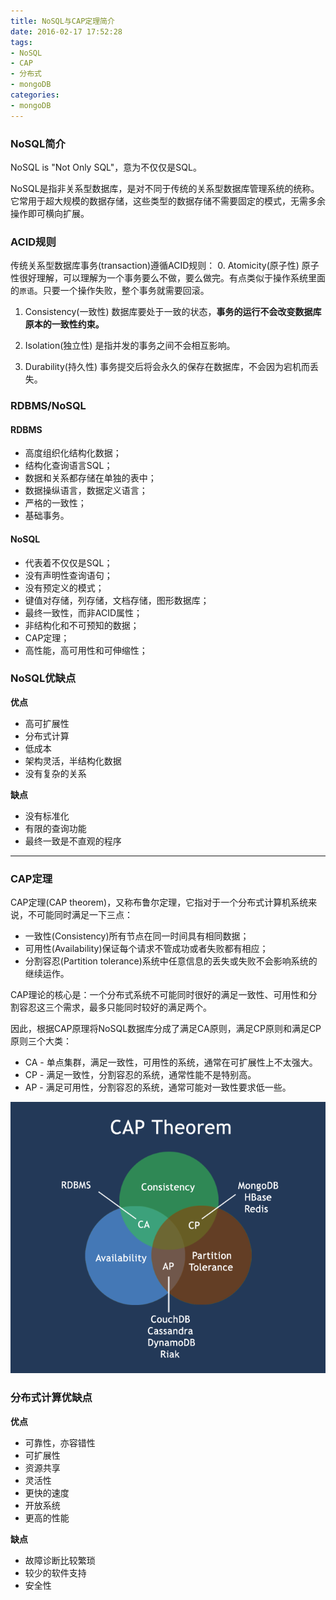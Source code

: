 ```yaml
---
title: NoSQL与CAP定理简介
date: 2016-02-17 17:52:28
tags:
- NoSQL
- CAP
- 分布式
- mongoDB
categories:
- mongoDB
---
```


### NoSQL简介
NoSQL is "Not Only SQL"，意为不仅仅是SQL。

NoSQL是指非关系型数据库，是对不同于传统的关系型数据库管理系统的统称。它常用于超大规模的数据存储，这些类型的数据存储不需要固定的模式，无需多余操作即可横向扩展。

### ACID规则
传统关系型数据库事务(transaction)遵循ACID规则：
0. Atomicity(原子性)
原子性很好理解，可以理解为一个事务要么不做，要么做完。有点类似于操作系统里面的`原语`。只要一个操作失败，整个事务就需要回滚。

1. Consistency(一致性)
数据库要处于一致的状态，**事务的运行不会改变数据库原本的一致性约束。**

2. Isolation(独立性)
是指并发的事务之间不会相互影响。

3. Durability(持久性)
事务提交后将会永久的保存在数据库，不会因为宕机而丢失。

### RDBMS/NoSQL
#### RDBMS
- 高度组织化结构化数据；
- 结构化查询语言SQL；
- 数据和关系都存储在单独的表中；
- 数据操纵语言，数据定义语言；
- 严格的一致性；
- 基础事务。

#### NoSQL
- 代表着不仅仅是SQL；
- 没有声明性查询语句；
- 没有预定义的模式；
- 键值对存储，列存储，文档存储，图形数据库；
- 最终一致性，而非ACID属性；
- 非结构化和不可预知的数据；
- CAP定理；
- 高性能，高可用性和可伸缩性；

<!--more-->

### NoSQL优缺点
**优点**
- 高可扩展性
- 分布式计算
- 低成本
- 架构灵活，半结构化数据
- 没有复杂的关系

**缺点**
- 没有标准化
- 有限的查询功能
- 最终一致是不直观的程序

---

### CAP定理
CAP定理(CAP theorem)，又称布鲁尔定理，它指对于一个分布式计算机系统来说，不可能同时满足一下三点：
- 一致性(Consistency)所有节点在同一时间具有相同数据；
- 可用性(Availability)保证每个请求不管成功或者失败都有相应；
- 分割容忍(Partition tolerance)系统中任意信息的丢失或失败不会影响系统的继续运作。

CAP理论的核心是：一个分布式系统不可能同时很好的满足一致性、可用性和分割容忍这三个需求，最多只能同时较好的满足两个。

因此，根据CAP原理将NoSQL数据库分成了满足CA原则，满足CP原则和满足CP原则三个大类：

- CA - 单点集群，满足一致性，可用性的系统，通常在可扩展性上不太强大。
- CP - 满足一致性，分割容忍的系统，通常性能不是特别高。
- AP - 满足可用性，分割容忍的系统，通常可能对一致性要求低一些。

![cap-theoram-image.png](../images/cap-theoram-image.png)

### 分布式计算优缺点
**优点**
- 可靠性，亦容错性
- 可扩展性
- 资源共享
- 灵活性
- 更快的速度
- 开放系统
- 更高的性能

**缺点**
- 故障诊断比较繁琐
- 较少的软件支持
- 安全性
